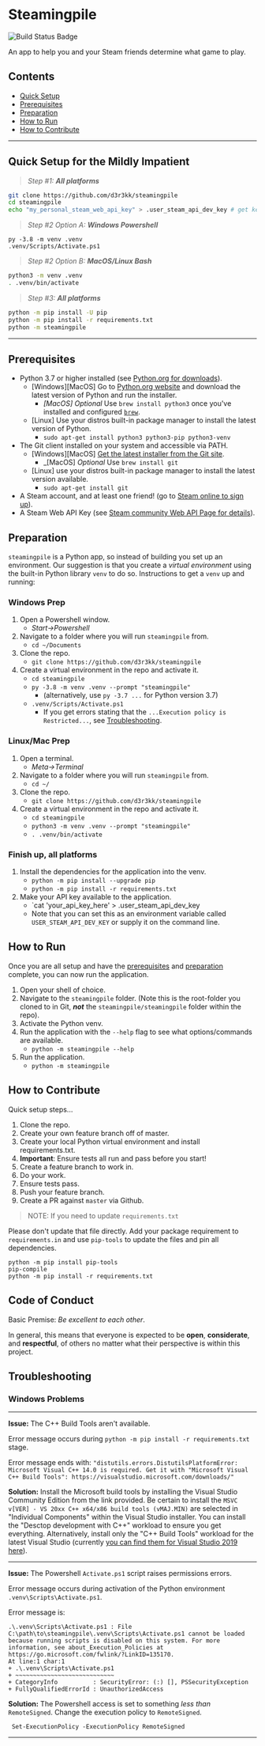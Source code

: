 # Steamingpile

![Build Status Badge](https://github.com/d3r3kk/steamingpile/workflows/CI/badge.svg)

An app to help you and your Steam friends determine what game to play.

## Contents

- [Quick Setup](#quick-setup-for-the-mildly-impatient)
- [Prerequisites](#prerequisites)
- [Preparation](#preparation)
- [How to Run](#how-to-run)
- [How to Contribute](#how-to-contribute)

---

## Quick Setup for the Mildly Impatient

> _Step #1: **All platforms**_

```bash
git clone https://github.com/d3r3kk/steamingpile
cd steamingpile
echo "my_personal_steam_web_api_key" > .user_steam_api_dev_key # get key here: https://steamcommunity.com/dev/apikey
```

> _Step #2 Option A: **Windows Powershell**_

```pwsh
py -3.8 -m venv .venv
.venv/Scripts/Activate.ps1
```

> _Step #2 Option B: **MacOS/Linux Bash**_

```bash
python3 -m venv .venv
. .venv/bin/activate
```

> _Step #3: **All platforms**_

```bash
python -m pip install -U pip
python -m pip install -r requirements.txt
python -m steamingpile
```

---

## Prerequisites

- Python 3.7 or higher installed (see [Python.org for downloads](https://www.python.org/downloads/)).
  - [Windows][MacOS] Go to [Python.org website](https://python.org) and download the latest version of Python and run the installer.
    - _[MacOS] Optional_ Use `brew install python3` once you've installed and configured [`brew`](https://brew.sh).
  - [Linux] Use your distros built-in package manager to install the latest version of Python.
    - `sudo apt-get install python3 python3-pip python3-venv`
- The Git client installed on your system and accessible via PATH.
  - [Windows][MacOS] [Get the latest installer from the Git site](https://git-scm.org).
    - _[MacOS] _Optional_ Use `brew install git`
  - [Linux] use your distros built-in package manager to install the latest version available.
    - `sudo apt-get install git`
- A Steam account, and at least one friend! (go to [Steam online to sign up](https://steampowered.com/)).
- A Steam Web API Key (see [Steam community Web API Page for details](https://steamcommunity.com/dev/apikey)).

## Preparation

`steamingpile` is a Python app, so instead of building you set up an environment. Our suggestion is that you create a
_virtual environment_ using the built-in Python library `venv` to do so. Instructions to get a `venv` up and running:

### Windows Prep

1. Open a Powershell window.
    - *Start->Powershell*
1. Navigate to a folder where you will run `steamingpile` from.
    - `cd ~/Documents`
1. Clone the repo.
    - `git clone https://github.com/d3r3kk/steamingpile`
1. Create a virtual environment in the repo and activate it.
    - `cd steamingpile`
    - `py -3.8 -m venv .venv --prompt "steamingpile"`
      - (alternatively, use `py -3.7 ...` for Python version 3.7)
    - `.venv/Scripts/Activate.ps1`
      - If you get errors stating that the `...Execution policy is Restricted...`, see [Troubleshooting](#troubleshooting).

### Linux/Mac Prep

1. Open a terminal.
    - *Meta->Terminal*
1. Navigate to a folder where you will run `steamingpile` from.
    - `cd ~/`
1. Clone the repo.
    - `git clone https://github.com/d3r3kk/steamingpile`
1. Create a virtual environment in the repo and activate it.
    - `cd steamingpile`
    - `python3 -m venv .venv --prompt "steamingpile"`
    - `. .venv/bin/activate`

### Finish up, all platforms

1. Install the dependencies for the application into the venv.
    - `python -m pip install --upgrade pip`
    - `python -m pip install -r requirements.txt`
1. Make your API key available to the application.
    - `cat 'your_api_key_here' > .user_steam_api_dev_key
    - Note that you can set this as an environment variable called `USER_STEAM_API_DEV_KEY` or supply
      it on the command line.

## How to Run

Once you are all setup and have the [prerequisites](#prerequisites) and [preparation](#preparation) complete, you can
now run the application.

1. Open your shell of choice.
1. Navigate to the `steamingpile` folder. (Note this is the root-folder you cloned to in Git, **_not_** the `steamingpile/steamingpile` folder within the repo).
1. Activate the Python venv.
1. Run the application with the `--help` flag to see what options/commands are available.
    - `python -m steamingpile --help`
1. Run the application.
    - `python -m steamingpile`

## How to Contribute

Quick setup steps...

1. Clone the repo.
1. Create your own feature branch off of master.
1. Create your local Python virtual environment and install requirements.txt.
1. **Important**: Ensure tests all run and pass before you start!
1. Create a feature branch to work in.
1. Do your work.
1. Ensure tests pass.
1. Push your feature branch.
1. Create a PR against `master` via Github.

> NOTE: If you need to update `requirements.txt`

Please don't update that file directly. Add your package requirement to `requirements.in` and use `pip-tools`
to update the files and pin all dependencies.

```pwsh
python -m pip install pip-tools
pip-compile
python -m pip install -r requirements.txt
```

## Code of Conduct

Basic Premise: _Be excellent to each other_.

In general, this means that everyone is expected to be **open**, **considerate**, and
**respectful**, of others no matter what their perspective is within this project.

## Troubleshooting

### Windows Problems

---

**Issue:** The C++ Build Tools aren't available.

Error message occurs during `python -m pip install -r requirements.txt` stage.

Error message ends with:
`"distutils.errors.DistutilsPlatformError: Microsoft Visual C++ 14.0 is required. Get it with "Microsoft Visual C++ Build Tools": https://visualstudio.microsoft.com/downloads/"`

**Solution:** Install the Microsoft build tools by installing the Visual Studio Community Edition from the link provided. Be certain to install the `MSVC v[VER] - VS 20xx C++ x64/x86 build tools (vMAJ.MIN)` are selected in "Individual Components" within the Visual Studio installer. You can install the "Desctop development with C++" workload to ensure you get everything. Alternatively, install only the "C++ Build Tools" workload for the latest Visual Studio (currently [you can find them for Visual Studio 2019 here](https://visualstudio.microsoft.com/downloads/#build-tools-for-visual-studio-2019)).

---

**Issue:** The Powershell `Activate.ps1` script raises permissions errors.

Error message occurs during activation of the Python environment `.venv\Scripts\Activate.ps1`.

Error message is:

```pwsh
.\.venv\Scripts\Activate.ps1 : File C:\path\to\steamingpile\.venv\Scripts\Activate.ps1 cannot be loaded because running scripts is disabled on this system. For more information, see about_Execution_Policies at https://go.microsoft.com/fwlink/?LinkID=135170.
At line:1 char:1
+ .\.venv\Scripts\Activate.ps1
+ ~~~~~~~~~~~~~~~~~~~~~~~~~~~~
+ CategoryInfo          : SecurityError: (:) [], PSSecurityException
+ FullyQualifiedErrorId : UnauthorizedAccess
```

**Solution:** The Powershell access is set to something _less than_ `RemoteSigned`. Change the execution
policy to `RemoteSigned`.

```pwsh
 Set-ExecutionPolicy -ExecutionPolicy RemoteSigned
 ```

---
